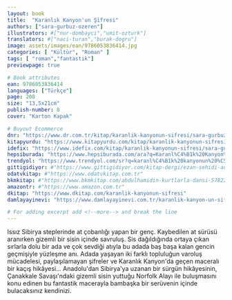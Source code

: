 ```yaml
---
layout: book
title:  "Karanlık Kanyon'un Şifresi"
authors: ["sara-gurbuz-ozeren"]
illustrators: #["nur-dombayci","umit-ozturk"]
translators: #["naci-turan","burak-dogru"]
image: assets/images/ean/9786053836414.jpg
categories: [ "Kültür", "Roman" ]
tags: [ "roman","fantastik"]
previewpage: true

# Book attributes
ean: 9786053836414
languages: ["Türkçe"]
page: 208
size: "13,5x21cm"
publish-number: 8
cover: "Karton Kapak"

# Buyout Ecommerce
dnr: "https://www.dr.com.tr/kitap/karanlik-kanyonun-sifresi/sara-gurbuz-ozeren/edebiyat/roman/fantastik/urunno=0000000547196"
kitapyurdu: "https://www.kitapyurdu.com/kitap/karanlik-kanyonun-sifresi/301857.html&filter_name=Karanl%C4%B1k+Kanyon%27un+%C5%9Eifresi"
idefix: "https://www.idefix.com/kitap/karanlik-kanyonun-sifresi/sara-gurbuz-ozeren/edebiyat/roman/fantastik/urunno=0000000547196"
hepsiburada: "https://www.hepsiburada.com/ara?q=Karanl%C4%B1k%20Kanyon%27un%20%C5%9Eifresi#i0"
trendyol: "https://www.trendyol.com/sr?q=karanl%C4%B1k%20kanyonun%20%C5%9Fifresi&qt=Karanl%C4%B1k%20Kanyon%27un%20%C5%9Eifresi&st=Karanl%C4%B1k%20Kanyon%27un%20%C5%9Eifresi&attr=344|22849"
gittigidiyor: #"https://www.gittigidiyor.com/kitap-dergi/ezan-sehidi-adnan-menderes_pdp_732728793"
odatvkitap: #"https://www.odatvkitap.com.tr"
bkmkitap: #"https://www.bkmkitap.com/abdulhamidin-kurtlarla-dansi-578226"
amazontr: #"https://www.amazon.com.tr"
dkitap: "https://www.dkitap.com/karanlik-kanyonun-sifresi"
damlayayinevi: "https://www.damlayayinevi.com.tr/karanlik-kanyon-un-sifresi"

# For adding excerpt add <!--more--> and break the line
---
```

Issız Sibirya steplerinde at çobanlığı yapan bir genç. Kaybedilen at sürüsü aranırken gizemli bir sisin içinde savruluş. Sis dağıldığında ortaya çıkan sırlarla dolu bir ada ve çok sevdiği atıyla bu adada baş başa kalan gencin geçmişiyle yüzleşme anı.
Adada yaşayan iki farklı topluluğun varoluş mücadelesi, paylaşılamayan şifreler ve Karanlık Kanyon'da geçen maceralı bir kaçış hikâyesi... Anadolu'dan Sibirya'ya uzanan bir sürgün hikâyesinin, Çanakkale Savaşı'ndaki gizemli sisin yuttuğu Norfolk Alayı ile buluşmasını konu edinen bu fantastik macerayla bambaşka bir serüvenin içinde bulacaksınız kendinizi.
<!--more--> 
